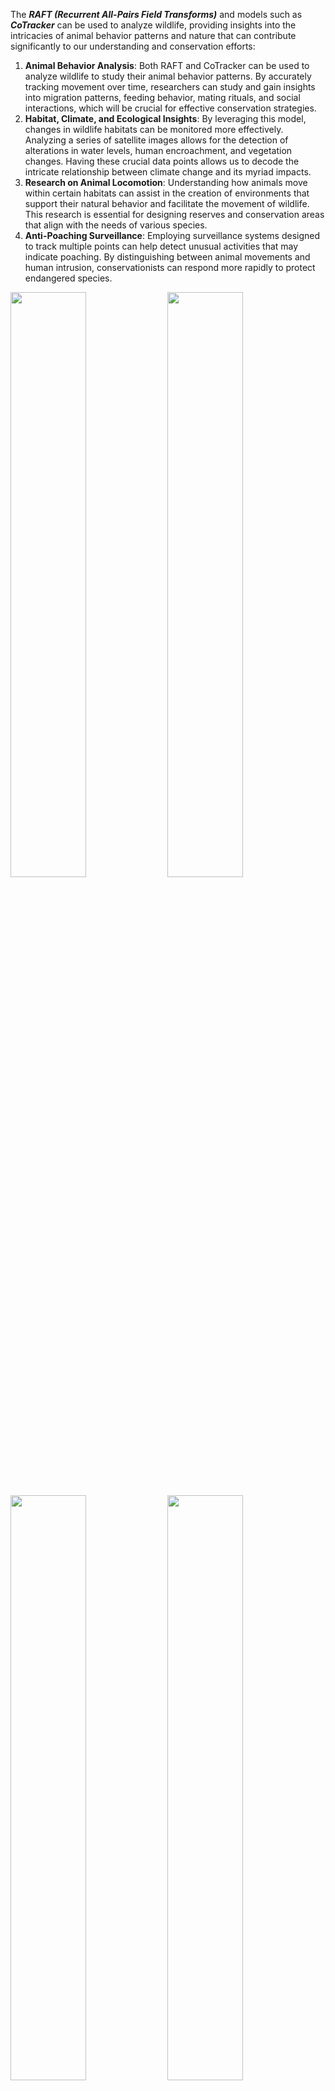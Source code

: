 The ***RAFT (Recurrent All-Pairs Field Transforms)*** and models such as ***CoTracker*** can be used to analyze wildlife, providing insights into the intricacies of animal behavior patterns and nature that can contribute significantly to our understanding and conservation efforts:

1. **Animal Behavior Analysis**: Both RAFT and CoTracker can be used to analyze wildlife to study their animal behavior patterns. By accurately tracking movement over time, researchers can study and gain insights into migration patterns, feeding behavior, mating rituals, and social interactions, which will be crucial for effective conservation strategies.
2. **Habitat, Climate, and Ecological Insights**: By leveraging this model, changes in wildlife habitats can be monitored more effectively. Analyzing a series of satellite images allows for the detection of alterations in water levels, human encroachment, and vegetation changes. Having these crucial data points allows us to decode the intricate relationship between climate change and its myriad impacts.
3. **Research on Animal Locomotion**: Understanding how animals move within certain habitats can assist in the creation of environments that support their natural behavior and facilitate the movement of wildlife. This research is essential for designing reserves and conservation areas that align with the needs of various species.
4. **Anti-Poaching Surveillance**: Employing surveillance systems designed to track multiple points can help detect unusual activities that may indicate poaching. By distinguishing between animal movements and human intrusion, conservationists can respond more rapidly to protect endangered species.


<p float="left">
  <img src="https://github.com/h3tpatel/cvlog.github.io/assets/144167031/71486c56-fe33-4bf2-9d55-c4af4073c441" width="49%" />
  <img src="https://github.com/h3tpatel/cvlog.github.io/assets/144167031/839f4cb5-5d6c-4c4b-b2b2-98011d01303b" width="49%" />
</p>
<p float="left">
  <img src="https://github.com/h3tpatel/cvlog.github.io/assets/144167031/b3b90dd9-668b-4dc4-8b70-4655ab3fcaab" width="49%" />
  <img src="https://github.com/h3tpatel/cvlog.github.io/assets/144167031/964cdf23-ed69-4ace-9154-0e3f56de9f4d" width="49%" />
</p>

Now, let's begin by implementing the RAFT model to observe such use cases. First, we load the RAFT model and set it to evaluation mode, initializing it with the pre-trained weights **`(Raft_Large_Weights.C_T_SKHT_V2)`**.

```python
model = raft_large(weights=Raft_Large_Weights.C_T_SKHT_V2).to(device)
model = model.eval()
```

After that, we preprocess each pair of consecutive frames, applying transformations to normalize and resize them, preparing them for optical flow estimation. Then, the frames are permuted to change their shape from **[N, H, W, C] to [N, C, H, W]**.

```python
def preprocess(batch):
    transforms = T.Compose([
        T.ConvertImageDtype(torch.float32),
        T.Normalize(mean=0.5, std=0.5),  # map [0, 1] into [-1, 1]
        T.Resize(size=(520, 960)),
    ])
    return transforms(batch)

# preprocess video frames
frames, _, _ = read_video(str(video_path), pts_unit='sec')
frames = frames.permute(0, 3, 1, 2)  # *(N, H, W, C) -> (N, C, H, W)*
```

Finally, the code iterates over pairs of consecutive frames, saving the estimated optical flow from **`model(img1, img2)`**, which is converted to an RGB image using **`flow_to_image`** to visualize the flow vectors. These images are then converted to PIL images.

```python
for i, (img1, img2) in enumerate(zip(frames, frames[1:])):
    img1 = preprocess(img1[None]).to(device)
    img2 = preprocess(img2[None]).to(device)

    list_of_flows = model(img1, img2)
    predicted_flow = list_of_flows[-1][0]
    flow_img = flow_to_image(predicted_flow).to("cpu")

    # convert tensor to a PIL Image
    pil_img = F.to_pil_image(flow_img)
    pil_img.save(output_folder / f"predicted_flow_{i}.jpg")
```

-------

**Regular grid + Segmentation mask**

Now, let's implement the CoTracker model, which is designed for tracking points (pixels) across video frames. First, we specify the path of the video and convert it into a PyTorch tensor for further preprocessing. The video tensor is permuted to match the expected input **`(Batch x Time x Channels x Height x Width)`**. Then, we initialize the model using pre-trained checkpoints.

```python
local_video_path = '/content/.mp4'
video = read_video_from_path(local_video_path)
video = torch.from_numpy(video).permute(0, 3, 1, 2)[None].float()
```

After that, we run inference on the video with a specified **`grid_size`** parameter, which determines the density of the tracking grid over several video frames. It then returns the predicted tracks **`pred_tracks`** and their visibility **`pred_visibility`** across frames.

```python
grid_size = 50
pred_tracks, pred_visibility = model(video, grid_size=grid_size)
```

Finally, we utilize the **`Visualizer`** class to generate a visual representation of the tracking.

```python
vis = Visualizer(save_dir='/content/', pad_value=100)
vis.visualize(video=video, tracks=pred_tracks, visibility=pred_visibility, filename='video')
```

